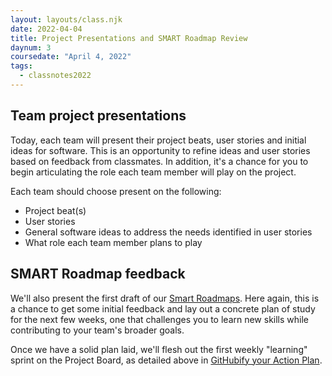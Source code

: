 ```yaml
---
layout: layouts/class.njk
date: 2022-04-04
title: Project Presentations and SMART Roadmap Review
daynum: 3
coursedate: "April 4, 2022"
tags:
  - classnotes2022
---
```



## Team project presentations

Today, each team will present their project beats, user stories and initial ideas for software. This is an opportunity to refine ideas and user stories based on feedback from classmates. In addition, it's a chance for you to begin articulating the role each team member will play on the project.

Each team should choose present on the following:

* Project beat(s)
* User stories
* General software ideas to address the needs identified in user stories
* What role each team member plans to play

## SMART Roadmap feedback

We'll also present the first draft of our [Smart Roadmaps](../../topics/smart_roadmap/). Here again, this is a chance to
get some initial feedback and lay out a concrete plan of study for the next few weeks, one that challenges you to learn new skills while contributing to your team's broader goals.

Once we have a solid plan laid, we'll flesh out the first weekly "learning" sprint on the Project Board, as detailed above in [GitHubify your Action Plan](../../topics/smart_roadmap/#githubify-your-action-plan).

